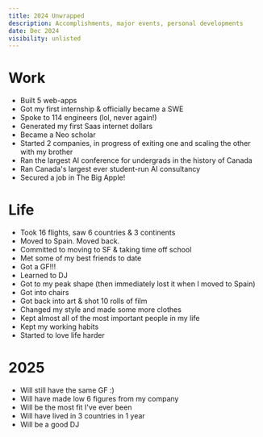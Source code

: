 ```yaml
---
title: 2024 Unwrapped
description: Accomplishments, major events, personal developments
date: Dec 2024
visibility: unlisted
---
```


# Work

- Built 5 web-apps
- Got my first internship & officially became a SWE
- Spoke to 114 engineers (lol, never again!)
- Generated my first Saas internet dollars
- Became a Neo scholar
- Started 2 companies, in progress of exiting one and scaling the other with my brother
- Ran the largest AI conference for undergrads in the history of Canada
- Ran Canada's largest ever student-run AI consultancy
- Secured a job in The Big Apple!

# Life

- Took 16 flights, saw 6 countries & 3 continents
- Moved to Spain. Moved back.
- Committed to moving to SF & taking time off school
- Met some of my best friends to date
- Got a GF!!!
- Learned to DJ
- Got to my peak shape (then immediately lost it when I moved to Spain)
- Got into chairs
- Got back into art & shot 10 rolls of film
- Changed my style and made some more clothes
- Kept almost all of the most important people in my life
- Kept my working habits
- Started to love life harder

# 2025

- Will still have the same GF :)
- Will have made low 6 figures from my company
- Will be the most fit I've ever been
- Will have lived in 3 countries in 1 year
- Will be a good DJ
